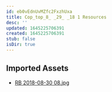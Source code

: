 ```yaml
---
id: eb0vEdnUvMZfc2FxzhUxa
title: Cop_top_8_ _29_ _18 1 Resources
desc: ''
updated: 1645225706391
created: 1645225706391
stub: false
isDir: true
---
```

## Imported Assets
- [RB 2018-08-30 08.jpg](/assets/rb-2018-08-30-08.jpg)

